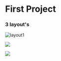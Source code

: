 # First Project

### 3 layout's 

![layout1](/home/szary/github/jfddr2-projects-adamvodka/project-1/files/insta.png)

![](/home/szary/github/jfddr2-projects-adamvodka/project-1/files/kwestiasmaku.png)

![](/home/szary/github/jfddr2-projects-adamvodka/project-1/files/sony.png)

